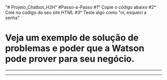"# Projeto_Chatbot_H2H"
#Passo-a-Passo
#1° Copie o código abaixo
#2° Cole no código do seu site HTML
#3° Teste algo como "oi, esqueci a senha"
# Veja um exemplo de solução de problemas e poder que a Watson pode prover para seu negócio.
----------------------------------------------------------------------------
<script>
  window.watsonAssistantChatOptions = {
      integrationID: "284aa4c8-fa72-40dc-9fdf-9cd02114be2a", // The ID of this integration.
      region: "us-south", // The region your integration is hosted in.
      serviceInstanceID: "a8b3db24-85bb-4f75-a8e6-8c977e81fd36", // The ID of your service instance.
      onLoad: function(instance) { instance.render(); }
    };
  setTimeout(function(){
    const t=document.createElement('script');
    t.src="https://web-chat.global.assistant.watson.appdomain.cloud/versions/" + (window.watsonAssistantChatOptions.clientVersion || 'latest') + "/WatsonAssistantChatEntry.js"
    document.head.appendChild(t);
  });
</script>
----------------------------------------------------------------------------
